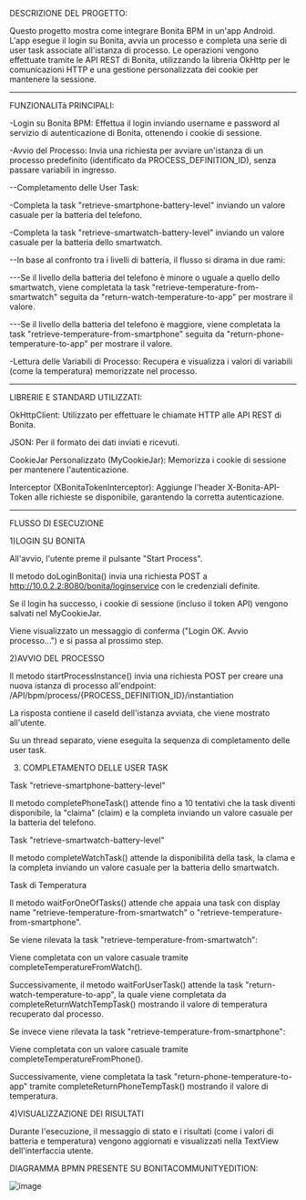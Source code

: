 DESCRIZIONE DEL PROGETTO:

Questo progetto mostra come integrare Bonita BPM in un'app Android. L'app esegue il login su Bonita, avvia un processo e completa una serie di user task associate all'istanza di processo. 
Le operazioni vengono effettuate tramite le API REST di Bonita, utilizzando la libreria OkHttp per le comunicazioni HTTP e una gestione personalizzata dei cookie per mantenere la sessione.

------------------------------------------------------------------------------------------------------------------------------------------------------------------------------------------------------------------------------------ 

FUNZIONALITà PRINCIPALI:

-Login su Bonita BPM: Effettua il login inviando username e password al servizio di autenticazione di Bonita, ottenendo i cookie di sessione.

-Avvio del Processo: Invia una richiesta per avviare un'istanza di un processo predefinito (identificato da PROCESS_DEFINITION_ID), senza passare variabili in ingresso.

--Completamento delle User Task:

-Completa la task "retrieve-smartphone-battery-level" inviando un valore casuale per la batteria del telefono.

-Completa la task "retrieve-smartwatch-battery-level" inviando un valore casuale per la batteria dello smartwatch.


--In base al confronto tra i livelli di batteria, il flusso si dirama in due rami:

---Se il livello della batteria del telefono è minore o uguale a quello dello smartwatch, viene completata la task "retrieve-temperature-from-smartwatch" seguita da "return-watch-temperature-to-app" per mostrare il valore.

---Se il livello della batteria del telefono è maggiore, viene completata la task "retrieve-temperature-from-smartphone" seguita da "return-phone-temperature-to-app" per mostrare il valore.


-Lettura delle Variabili di Processo: Recupera e visualizza i valori di variabili (come la temperatura) memorizzate nel processo.

------------------------------------------------------------------------------------------------------------------------------------------------------------------------------------------------------------------------------------

LIBRERIE E STANDARD UTILIZZATI:

OkHttpClient: Utilizzato per effettuare le chiamate HTTP alle API REST di Bonita.

JSON: Per il formato dei dati inviati e ricevuti.

CookieJar Personalizzato (MyCookieJar): Memorizza i cookie di sessione per mantenere l'autenticazione.

Interceptor (XBonitaTokenInterceptor): Aggiunge l'header X-Bonita-API-Token alle richieste se disponibile, garantendo la corretta autenticazione.

------------------------------------------------------------------------------------------------------------------------------------------------------------------------------------------------------------------------------------


FLUSSO DI ESECUZIONE

1)LOGIN SU BONITA

All'avvio, l'utente preme il pulsante "Start Process".

Il metodo doLoginBonita() invia una richiesta POST a http://10.0.2.2:8080/bonita/loginservice con le credenziali definite.

Se il login ha successo, i cookie di sessione (incluso il token API) vengono salvati nel MyCookieJar.

Viene visualizzato un messaggio di conferma ("Login OK. Avvio processo...") e si passa al prossimo step.


2)AVVIO DEL PROCESSO

Il metodo startProcessInstance() invia una richiesta POST per creare una nuova istanza di processo all'endpoint:
/API/bpm/process/{PROCESS_DEFINITION_ID}/instantiation

La risposta contiene il caseId dell'istanza avviata, che viene mostrato all'utente.

Su un thread separato, viene eseguita la sequenza di completamento delle user task.


3) COMPLETAMENTO DELLE USER TASK

Task "retrieve-smartphone-battery-level"

Il metodo completePhoneTask() attende fino a 10 tentativi che la task diventi disponibile, la "claima" (claim) e la completa inviando un valore casuale per la batteria del telefono.

Task "retrieve-smartwatch-battery-level"

Il metodo completeWatchTask() attende la disponibilità della task, la clama e la completa inviando un valore casuale per la batteria dello smartwatch.

Task di Temperatura

Il metodo waitForOneOfTasks() attende che appaia una task con display name "retrieve-temperature-from-smartwatch" o "retrieve-temperature-from-smartphone".

Se viene rilevata la task "retrieve-temperature-from-smartwatch":

Viene completata con un valore casuale tramite completeTemperatureFromWatch().

Successivamente, il metodo waitForUserTask() attende la task "return-watch-temperature-to-app", la quale viene completata da completeReturnWatchTempTask() mostrando il valore di temperatura recuperato dal processo.

Se invece viene rilevata la task "retrieve-temperature-from-smartphone":

Viene completata con un valore casuale tramite completeTemperatureFromPhone().

Successivamente, viene completata la task "return-phone-temperature-to-app" tramite completeReturnPhoneTempTask() mostrando il valore di temperatura.



4)VISUALIZZAZIONE DEI RISULTATI

Durante l'esecuzione, il messaggio di stato e i risultati (come i valori di batteria e temperatura) vengono aggiornati e visualizzati nella TextView dell'interfaccia utente.







DIAGRAMMA BPMN PRESENTE SU BONITACOMMUNITYEDITION:

![image](https://github.com/user-attachments/assets/df7c28f4-5311-49a7-8a59-6f8684556ff6)

